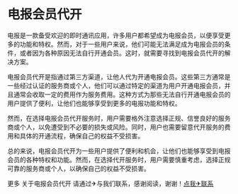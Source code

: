 # 电报会员代开

电报是一款备受欢迎的即时通讯应用，许多用户都希望成为电报会员，以便享受更多的功能和特权。然而，对于一些用户来说，他们可能无法满足成为电报会员的条件，或者因为各种原因无法自行开通会员。这时，就需要寻找到电报会员代开的解决方案。

电报会员代开是指通过第三方渠道，让他人代为开通电报会员。这些第三方通常是一些经过认证的服务商或个人，他们可以通过特定的渠道为用户开通电报会员，并且通常会收取一定的费用作为服务费用。这种方式为那些无法自行开通电报会员的用户提供了便利，让他们也能够享受到更多的电报功能和特权。

然而，在选择电报会员代开服务时，用户需要格外注意选择正规、信誉良好的服务商或个人，以免遭受到不必要的损失或风险。同时，用户也需要留意代开服务的费用和具体的开通流程，确保自己的权益不受损害。

总的来说，电报会员代开为一些用户提供了便利和机会，让他们也能够享受到电报会员的各种特权和功能。然而，在选择代开服务时，用户需要慎重考虑，选择正规可靠的服务商或个人，以确保自己的权益不受损害。

更多 关于电报会员代开 请通过✈与我们联系，感谢阅读，谢谢！[点我✈联系](https://c.k02.cc)